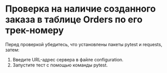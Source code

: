 # Проверка на наличие созданного заказа в таблице Orders по его трек-номеру
Перед проверкой убедитесь, что установлены пакеты pytest и requests, затем:
1. Введите URL-адрес сервера в файле configuration.
2. Запустите тест с помощью команды pytest.